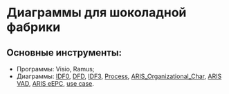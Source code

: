# Диаграммы для шоколадной фабрики
## Основные инструменты:
* Программы: Visio, Ramus;
* Диаграммы: [IDF0](https://github.com/kseleznyova/diagrams_for_chocolate_production/tree/main/IDF0), [DFD](https://github.com/kseleznyova/diagrams_for_chocolate_production/tree/main/DFD), [IDF3](https://github.com/kseleznyova/diagrams_for_chocolate_production/tree/main/IDF3), [Process](https://github.com/kseleznyova/diagrams_for_chocolate_production/tree/main/process), [ARIS_Organizational_Char](https://github.com/kseleznyova/diagrams_for_chocolate_production/tree/main/ARIS_Organizational_Char), [ARIS VAD](https://github.com/kseleznyova/diagrams_for_chocolate_production/tree/main/ARIS%20VAD), [ARIS eEPC](https://github.com/kseleznyova/diagrams_for_chocolate_production/tree/main/ARIS%20eEPC), [use case](https://github.com/kseleznyova/diagrams_for_chocolate_production/tree/main/use_case).

